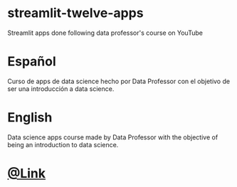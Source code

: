 # streamlit-twelve-apps
Streamlit apps done following data professor's course on YouTube

# Español
Curso de apps de data science hecho por Data Professor con el objetivo de ser una introducción a data science.

# English
Data science apps course made by Data Professor with the objective of being an introduction to data science.

# [@Link](https://www.youtube.com/watch?v=JwSS70SZdyM)

